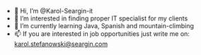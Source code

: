 - 👋 Hi, I’m @Karol-Seargin-it
- 👀 I’m interested in finding proper IT specialist for my clients
- 🌱 I’m currently learning Java, Spanish and mountain-climbing
- 📫 If you are interested in job opportunities just write me on: karol.stefanowski@seargin.com

<!---
Karol-Seargin-it/Karol-Seargin-it is a ✨ special ✨ repository because its `README.md` (this file) appears on your GitHub profile.
You can click the Preview link to take a look at your changes.
--->
